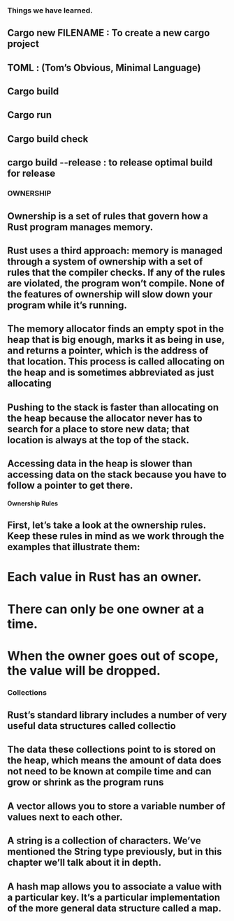 ### Things we have learned.

## Cargo new FILENAME : To create a new cargo project
## TOML : (Tom’s Obvious, Minimal Language) 
## Cargo build
## Cargo run
## Cargo build check
## cargo build --release : to release optimal build for release


### OWNERSHIP 

## Ownership is a set of rules that govern how a Rust program manages memory.
##  Rust uses a third approach: memory is managed through a system of ownership with a set of rules that the compiler checks. If any of the rules are violated, the program won’t compile. None of the features of ownership will slow down your program while it’s running.


## The memory allocator finds an empty spot in the heap that is big enough, marks it as being in use, and returns a pointer, which is the address of that location. This process is called allocating on the heap and is sometimes abbreviated as just allocating 

## Pushing to the stack is faster than allocating on the heap because the allocator never has to search for a place to store new data; that location is always at the top of the stack.

## Accessing data in the heap is slower than accessing data on the stack because you have to follow a pointer to get there.

#### Ownership Rules

## First, let’s take a look at the ownership rules. Keep these rules in mind as we work through the examples that illustrate them:
# Each value in Rust has an owner.
# There can only be one owner at a time.
# When the owner goes out of scope, the value will be dropped.

### Collections

## Rust’s standard library includes a number of very useful data structures called collectio
## The data these collections point to is stored on the heap, which means the amount of data does not need to be known at compile time and can grow or shrink as the program runs

## A vector allows you to store a variable number of values next to each other.
## A string is a collection of characters. We’ve mentioned the String type previously, but in this chapter we’ll talk about it in depth.
## A hash map allows you to associate a value with a particular key. It’s a particular implementation of the more general data structure called a map.